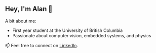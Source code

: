 ## Hey, I'm Alan 👋

A bit about me:
* First year student at the University of British Columbia
* Passionate about computer vision, embedded systems, and physics

📫 Feel free to connect on [LinkedIn](https://www.linkedin.com/in/therealalan).
